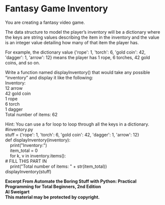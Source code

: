 
# Fantasy Game Inventory

You are creating a fantasy video game. 

The data structure to model the player’s inventory will be a dictionary where the keys are string values describing the item in the inventory and the value is an integer value detailing how many of that item the player has. 

For example, the dictionary value {'rope': 1, 'torch': 6, 'gold coin': 42, 'dagger': 1, 'arrow': 12} means the player has 1 rope, 6 torches, 42 gold coins, and so on.

Write a function named displayInventory() that would take any possible “inventory” and display it like the following:  
Inventory:  
12 arrow  
42 gold coin  
1 rope  
6 torch  
1 dagger  
Total number of items: 62  

Hint: You can use a for loop to loop through all the keys in a dictionary.
\#inventory.py  
stuff = {'rope': 1, 'torch': 6, 'gold coin': 42, 'dagger': 1, 'arrow': 12}  
def displayInventory(inventory):  
    print("Inventory:")  
    item_total = 0  
    for k, v in inventory.items():  
        # FILL THIS PART IN  
    print("Total number of items: " + str(item_total))  
displayInventory(stuff)

**Excerpt From Automate the Boring Stuff with Python: Practical Programming for Total Beginners, 2nd Edition  
Al Sweigart  
This material may be protected by copyright.**